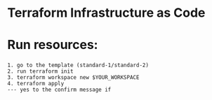 # Terraform Infrastructure as Code

# Run resources:
###

```
1. go to the template (standard-1/standard-2)
2. run terraform init
3. terraform workspace new $YOUR_WORKSPACE
4. terraform apply
--- yes to the confirm message if 
```
